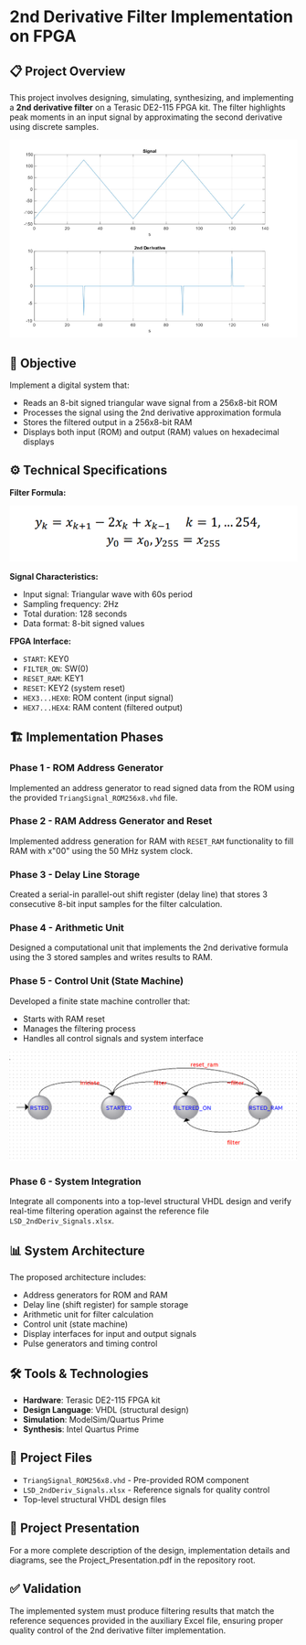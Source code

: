 # 2nd Derivative Filter Implementation on FPGA

## 📋 Project Overview

This project involves designing, simulating, synthesizing, and implementing a **2nd derivative filter** on a Terasic DE2-115 FPGA kit. The filter highlights peak moments in an input signal by approximating the second derivative using discrete samples.

<p align="center">
  <img src="images/peak-detection-example.png" alt="peak detection example"/>
</p>

## 🎯 Objective

Implement a digital system that:
- Reads an 8-bit signed triangular wave signal from a 256x8-bit ROM
- Processes the signal using the 2nd derivative approximation formula
- Stores the filtered output in a 256x8-bit RAM
- Displays both input (ROM) and output (RAM) values on hexadecimal displays

## ⚙️ Technical Specifications

**Filter Formula:**

![Filter Formula](images/filter-formula.png "Filter Formula")

**Signal Characteristics:**
- Input signal: Triangular wave with 60s period
- Sampling frequency: 2Hz
- Total duration: 128 seconds
- Data format: 8-bit signed values

**FPGA Interface:**
- `START`: KEY0
- `FILTER_ON`: SW(0)
- `RESET_RAM`: KEY1
- `RESET`: KEY2 (system reset)
- `HEX3...HEX0`: ROM content (input signal)
- `HEX7...HEX4`: RAM content (filtered output)

## 🏗️ Implementation Phases

### Phase 1 - ROM Address Generator
Implemented an address generator to read signed data from the ROM using the provided `TriangSignal_ROM256x8.vhd` file.

### Phase 2 - RAM Address Generator and Reset
Implemented address generation for RAM with `RESET_RAM` functionality to fill RAM with x"00" using the 50 MHz system clock.

### Phase 3 - Delay Line Storage
Created a serial-in parallel-out shift register (delay line) that stores 3 consecutive 8-bit input samples for the filter calculation.

### Phase 4 - Arithmetic Unit
Designed a computational unit that implements the 2nd derivative formula using the 3 stored samples and writes results to RAM.

### Phase 5 - Control Unit (State Machine)
Developed a finite state machine controller that:
- Starts with RAM reset
- Manages the filtering process
- Handles all control signals and system interface

![State Machine](images/state-machine.png "State Machine")

### Phase 6 - System Integration
Integrate all components into a top-level structural VHDL design and verify real-time filtering operation against the reference file `LSD_2ndDeriv_Signals.xlsx`.

## 📊 System Architecture

The proposed architecture includes:
- Address generators for ROM and RAM
- Delay line (shift register) for sample storage
- Arithmetic unit for filter calculation
- Control unit (state machine)
- Display interfaces for input and output signals
- Pulse generators and timing control

## 🛠️ Tools & Technologies

- **Hardware**: Terasic DE2-115 FPGA kit
- **Design Language**: VHDL (structural design)
- **Simulation**: ModelSim/Quartus Prime
- **Synthesis**: Intel Quartus Prime

## 📁 Project Files

- `TriangSignal_ROM256x8.vhd` - Pre-provided ROM component
- `LSD_2ndDeriv_Signals.xlsx` - Reference signals for quality control
- Top-level structural VHDL design files

## 📄 Project Presentation

For a more complete description of the design, implementation details and diagrams, see the Project_Presentation.pdf in the repository root.

## ✅ Validation

The implemented system must produce filtering results that match the reference sequences provided in the auxiliary Excel file, ensuring proper quality control of the 2nd derivative filter implementation.